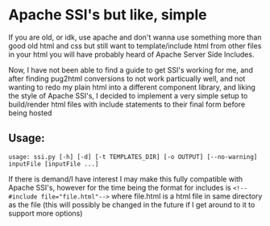 # Apache SSI's but like, simple

If you are old, or idk, use apache and don't wanna use something more than good old html and css but still want to template/include html from other files in your html you will have probably heard of Apache Server Side Includes.

Now, I have not been able to find a guide to get SSI's working for me, and after finding pug2html conversions to not work particually well, and not wanting to redo my plain html into a different component library, and liking the style of Apache SSI's, I decided to implement a very simple setup to build/render html files with include statements to their final form before being hosted

 ## Usage:
 ```help
 usage: ssi.py [-h] [-d] [-t TEMPLATES_DIR] [-o OUTPUT] [--no-warning] inputFile [inputFile ...]
```

If there is demand/I have interest I may make this fully compatible with Apache SSI's, however for the time being the format for includes is `<!--#include file="file.html"-->` where file.html is a html file in same directory as the file (this will possibly be changed in the future if I get around to it to support more options)

